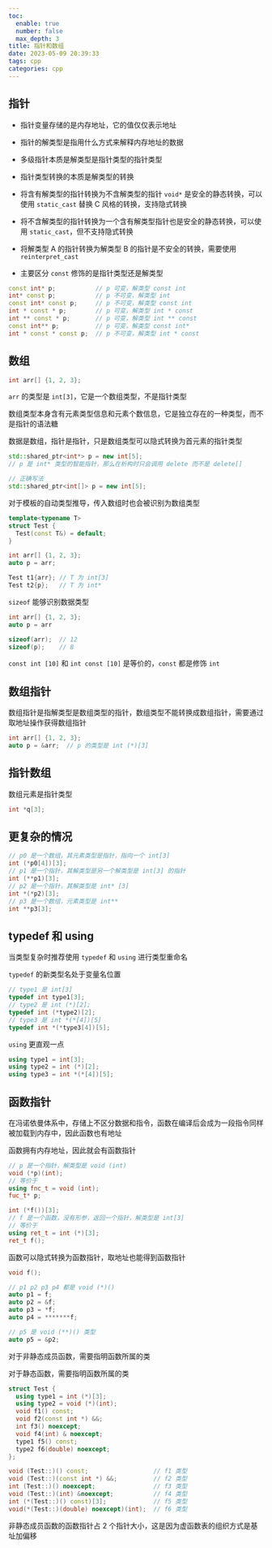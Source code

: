 ```yaml
---
toc:
  enable: true
  number: false
  max_depth: 3
title: 指针和数组
date: 2023-05-09 20:39:33
tags: cpp
categories: cpp
---
```


## 指针

- 指针变量存储的是内存地址，它的值仅仅表示地址

- 指针的解类型是指用什么方式来解释内存地址的数据

- 多级指针本质是解类型是指针类型的指针类型

- 指针类型转换的本质是解类型的转换

- 将含有解类型的指针转换为不含解类型的指针 `void*` 是安全的静态转换，可以使用 `static_cast` 替换 C 风格的转换，支持隐式转换

- 将不含解类型的指针转换为一个含有解类型指针也是安全的静态转换，可以使用 `static_cast`，但不支持隐式转换

- 将解类型 A 的指针转换为解类型 B 的指针是不安全的转换，需要使用 `reinterpret_cast`

- 主要区分 `const` 修饰的是指针类型还是解类型

```cpp
const int* p;           // p 可变，解类型 const int
int* const p;           // p 不可变，解类型 int
const int* const p;     // p 不可变，解类型 const int
int * const * p;        // p 可变，解类型 int * const
int ** const * p;       // p 可变，解类型 int ** const
const int** p;          // p 可变，解类型 const int*
int * const * const p;  // p 不可变，解类型 int * const
```

## 数组

```cpp
int arr[] {1, 2, 3};
```

`arr` 的类型是 `int[3]`，它是一个数组类型，不是指针类型

数组类型本身含有元素类型信息和元素个数信息，它是独立存在的一种类型，而不是指针的语法糖

数据是数组，指针是指针，只是数组类型可以隐式转换为首元素的指针类型

```cpp
std::shared_ptr<int*> p = new int[5];
// p 是 int* 类型的智能指针，那么在析构时只会调用 delete 而不是 delete[]

// 正确写法
std::shared_ptr<int[]> p = new int[5];
```

对于模板的自动类型推导，传入数组时也会被识别为数组类型

```cpp
template<typename T>
struct Test {
  Test(const T&) = default;
}

int arr[] {1, 2, 3};
auto p = arr;

Test t1{arr}; // T 为 int[3]
Test t2{p};   // T 为 int*
```

`sizeof` 能够识别数据类型

```cpp
int arr[] {1, 2, 3};
auto p = arr

sizeof(arr);  // 12
sizeof(p);    // 8
```

`const int [10]` 和 `int const [10]` 是等价的，`const` 都是修饰 `int`

## 数组指针

数组指针是指解类型是数组类型的指针，数组类型不能转换成数组指针，需要通过取地址操作获得数组指针

```cpp
int arr[] {1, 2, 3};
auto p = &arr;  // p 的类型是 int (*)[3]
```

## 指针数组

数组元素是指针类型

```cpp
int *q[3];
```

## 更复杂的情况

```cpp
// p0 是一个数组，其元素类型是指针，指向一个 int[3]
int (*p0[4])[3];
// p1 是一个指针，其解类型是另一个解类型是 int[3] 的指针
int (**p1)[3];
// p2 是一个指针，其解类型是 int* [3]
int *(*p2)[3];
// p3 是一个数组，元素类型是 int**
int **p3[3];
```

## typedef 和 using

当类型复杂时推荐使用 `typedef` 和 `using` 进行类型重命名

`typedef` 的新类型名处于变量名位置

```cpp
// type1 是 int[3]
typedef int type1[3];
// type2 是 int (*)[2];
typedef int (*type2)[2];
// type3 是 int *(*[4])[5]
typedef int *(*type3[4])[5];
```

`using` 更直观一点

```cpp
using type1 = int[3];
using type2 = int (*)[2];
using type3 = int *(*[4])[5];
```

## 函数指针

在冯诺依曼体系中，存储上不区分数据和指令，函数在编译后会成为一段指令同样被加载到内存中，因此函数也有地址

函数拥有内存地址，因此就会有函数指针

```cpp
// p 是一个指针，解类型是 void (int)
void (*p)(int);
// 等价于
using fnc_t = void (int);
fuc_t* p;

int (*f())[3];
// f 是一个函数，没有形参，返回一个指针，解类型是 int[3]
// 等价于
using ret_t = int (*)[3];
ret_t f();
```

函数可以隐式转换为函数指针，取地址也能得到函数指针

```cpp
void f();

// p1 p2 p3 p4 都是 void (*)()
auto p1 = f;
auto p2 = &f;
auto p3 = *f;
auto p4 = *******f;

// p5 是 void (**)() 类型
auto p5 = &p2;
```

对于非静态成员函数，需要指明函数所属的类

对于静态函数，需要指明函数所属的类

```cpp
struct Test {
  using type1 = int (*)[3];
  using type2 = void (*)(int);
  void f1() const;
  void f2(const int *) &&;
  int f3() noexcept;
  void f4(int) & noexcept;
  type1 f5() const;
  type2 f6(double) noexcept;
};

void (Test::)() const;                  // f1 类型
void (Test::)(const int *) &&;          // f2 类型
int (Test::)() noexcept;                // f3 类型
void (Test::)(int) &noexcept;           // f4 类型
int (*(Test::)() const)[3];             // f5 类型
void(*(Test::)(double) noexcept)(int);  // f6 类型
```

非静态成员函数的函数指针占 2 个指针大小，这是因为虚函数表的组织方式是基址加偏移